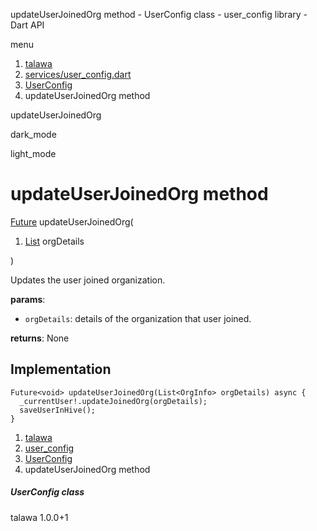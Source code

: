 




updateUserJoinedOrg method - UserConfig class - user\_config library - Dart API







menu

1. [talawa](../../index.html)
2. [services/user\_config.dart](../../file-___home_harshil_Desktop_open-source_palisadoes_talawa_lib_services_user_config/)
3. [UserConfig](../../file-___home_harshil_Desktop_open-source_palisadoes_talawa_lib_services_user_config/UserConfig-class.html)
4. updateUserJoinedOrg method

updateUserJoinedOrg


dark\_mode

light\_mode




# updateUserJoinedOrg method


[Future](https://api.flutter.dev/flutter/dart-core/Future-class.html)<void>
updateUserJoinedOrg(

1. [List](https://api.flutter.dev/flutter/dart-core/List-class.html) orgDetails

)

Updates the user joined organization.

**params**:

* `orgDetails`: details of the organization that user joined.

**returns**:
None


## Implementation

```
Future<void> updateUserJoinedOrg(List<OrgInfo> orgDetails) async {
  _currentUser!.updateJoinedOrg(orgDetails);
  saveUserInHive();
}
```

 


1. [talawa](../../index.html)
2. [user\_config](../../file-___home_harshil_Desktop_open-source_palisadoes_talawa_lib_services_user_config/)
3. [UserConfig](../../file-___home_harshil_Desktop_open-source_palisadoes_talawa_lib_services_user_config/UserConfig-class.html)
4. updateUserJoinedOrg method

##### UserConfig class





talawa
1.0.0+1






